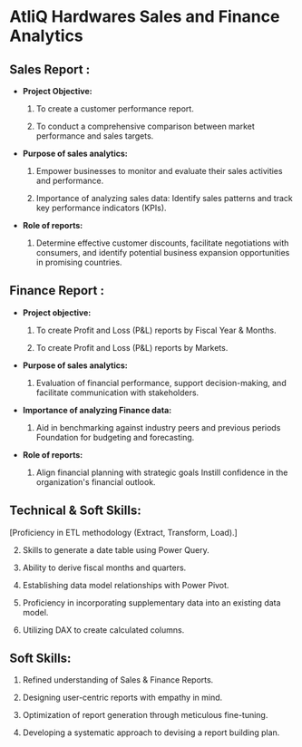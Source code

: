 # AtliQ Hardwares Sales and Finance Analytics

## Sales Report :

- **Project Objective:**

  1. To create a customer performance report.

  2. To conduct a comprehensive comparison between market performance and sales targets.

- **Purpose of sales analytics:** 

  1. Empower businesses to monitor and evaluate their sales activities and performance.

  2. Importance of analyzing sales data: Identify sales patterns and track key performance indicators (KPIs).

- **Role of reports:**

  1. Determine effective customer discounts, facilitate negotiations with consumers, and identify potential business 
     expansion opportunities in promising countries.

## Finance Report :

- **Project objective:**

  1. To create Profit and Loss (P&L) reports by Fiscal Year & Months.

  2. To create Profit and Loss (P&L) reports by Markets.

- **Purpose of sales analytics:** 

  1. Evaluation of financial performance, support decision-making, and facilitate communication with stakeholders.

- **Importance of analyzing Finance data:** 

  1. Aid in benchmarking against industry peers and previous periods Foundation for budgeting and forecasting.

- **Role of reports:** 
  1. Align financial planning with strategic goals Instill confidence in the organization's financial outlook.

## Technical & Soft Skills:
   [Proficiency in ETL methodology (Extract, Transform, Load).]

  2. Skills to generate a date table using Power Query.

  3. Ability to derive fiscal months and quarters.

  4. Establishing data model relationships with Power Pivot.

  5. Proficiency in incorporating supplementary data into an existing data model.

  6. Utilizing DAX to create calculated columns.

## Soft Skills:
  1. Refined understanding of Sales & Finance Reports.

  2. Designing user-centric reports with empathy in mind.

  3. Optimization of report generation through meticulous fine-tuning.

  4. Developing a systematic approach to devising a report building plan.
